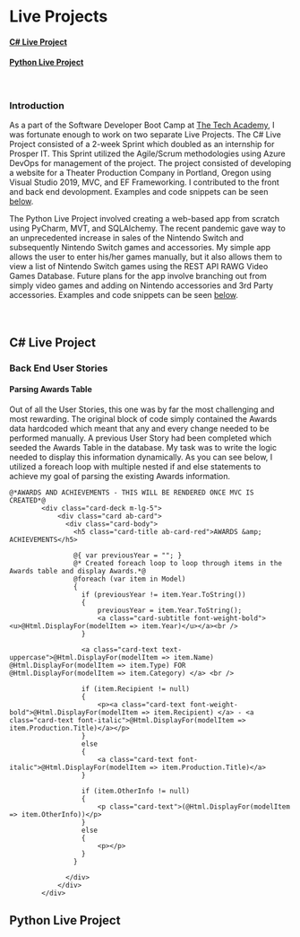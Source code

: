 # Live Projects

#### [C# Live Project](#c#-live-project)
#### [Python Live Project](#python-live-project)
<br>

### Introduction
As a part of the Software Developer Boot Camp at [The Tech Academy](http://learncodinganywhere.com), I was fortunate enough to work on two separate Live Projects. The C# Live Project consisted of a 2-week Sprint which doubled as an internship for Prosper IT. This Sprint utilized the Agile/Scrum methodologies using Azure DevOps for management of the project. The project consisted of developing a website for a Theater Production Company in Portland, Oregon using Visual Studio 2019, MVC, and EF Frameworking. I contributed to the front and back end devolopment. Examples and code snippets can be seen [below](#c#-live-project).

The Python Live Project involved creating a web-based app from scratch using PyCharm, MVT, and SQLAlchemy. The recent pandemic gave way to an unprecedented increase in sales of the Nintendo Switch and subsequently Nintendo Switch games and accessories. My simple app allows the user to enter his/her games manually, but it also allows them to view a list of Nintendo Switch games using the REST API RAWG Video Games Database. Future plans for the app involve branching out from simply video games and adding on Nintendo accessories and 3rd Party accessories. Examples and code snippets can be seen [below](#python-live-project).
<br>
<br>
<br>

## C# Live Project
### Back End User Stories
#### **Parsing Awards Table**
Out of all the User Stories, this one was by far the most challenging and most rewarding. The original block of code simply contained the Awards data hardcoded which meant that any and every change needed to be performed manually. A previous User Story had been completed which seeded the Awards Table in the database. My task was to write the logic needed to display this information dynamically. As you can see below, I utilized a foreach loop with multiple nested if and else statements to achieve my goal of parsing the existing Awards information.
```
@*AWARDS AND ACHIEVEMENTS - THIS WILL BE RENDERED ONCE MVC IS CREATED*@
        <div class="card-deck m-lg-5">
            <div class="card ab-card">
              <div class="card-body">
                <h5 class="card-title ab-card-red">AWARDS &amp; ACHIEVEMENTS</h5>

                @{ var previousYear = ""; }
                @* Created foreach loop to loop through items in the Awards table and display Awards.*@
                @foreach (var item in Model)
                {
                  if (previousYear != item.Year.ToString())
                  {
                      previousYear = item.Year.ToString();
                      <a class="card-subtitle font-weight-bold"><u>@Html.DisplayFor(modelItem => item.Year)</u></a><br />
                  }

                  <a class="card-text text-uppercase">@Html.DisplayFor(modelItem => item.Name) @Html.DisplayFor(modelItem => item.Type) FOR @Html.DisplayFor(modelItem => item.Category) </a> <br />

                  if (item.Recipient != null)
                  {
                      <p><a class="card-text font-weight-bold">@Html.DisplayFor(modelItem => item.Recipient) </a> - <a class="card-text font-italic">@Html.DisplayFor(modelItem => item.Production.Title)</a></p>
                  }
                  else
                  {
                      <a class="card-text font-italic">@Html.DisplayFor(modelItem => item.Production.Title)</a>
                  }

                  if (item.OtherInfo != null)
                  {
                      <p class="card-text">(@Html.DisplayFor(modelItem => item.OtherInfo))</p>
                  }
                  else
                  {
                      <p></p>
                  }
                }

              </div>
            </div>
        </div>
```
## Python Live Project